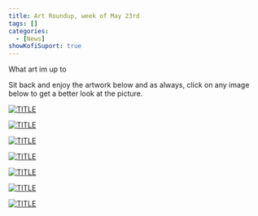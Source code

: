 ```yaml
---
title: Art Roundup, week of May 23rd
tags: []
categories:
  - [News]
showKofiSuport: true
---
```

What art im up to<!-- more -->

Sit back and enjoy the artwork below and as always, click on any image below to get a better look at the picture.

<div class="center">

[![TITLE](IMAGE-LINK "TITLE")](PAGE-URL)

</div>

<div class="center">

[![TITLE](IMAGE-LINK "TITLE")](PAGE-URL)

</div>

<div class="center">

[![TITLE](IMAGE-LINK "TITLE")](PAGE-URL)

</div>

<div class="center">

[![TITLE](IMAGE-LINK "TITLE")](PAGE-URL)

</div>

<div class="center">

[![TITLE](IMAGE-LINK "TITLE")](PAGE-URL)

</div>

<div class="center">

[![TITLE](IMAGE-LINK "TITLE")](PAGE-URL)

</div>

<div class="center">

[![TITLE](IMAGE-LINK "TITLE")](PAGE-URL)

</div>